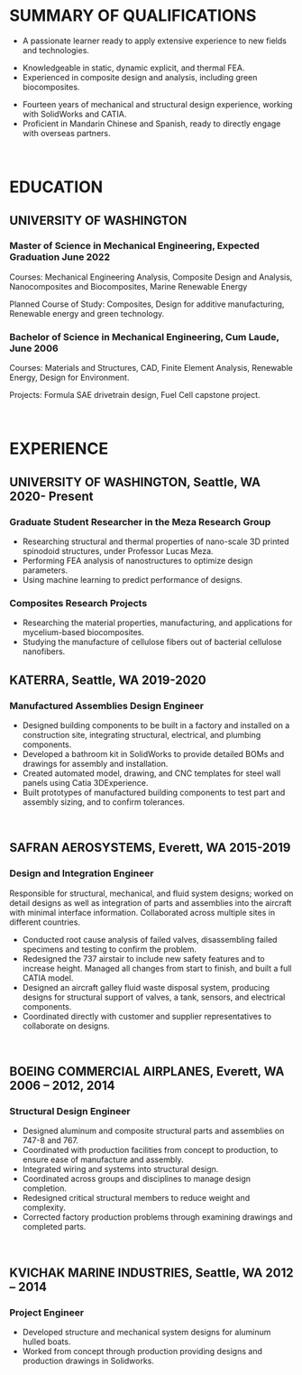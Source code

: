 <!--Notes
Include anything in experience that relates to the current direction as the top under each section
-->

# SUMMARY OF QUALIFICATIONS

<!--- Mechanical engineer with the heart of an inventor, a problem solver with the ability to design and build products. Experienced in bringing products from concept through production, with feedback from the customer and supplier throughout the process. -->
- A passionate learner ready to apply extensive experience to new fields and technologies.
<!-- Enthusiastic about green technology and renewable energy.***-->
- Knowledgeable in static, dynamic explicit, and thermal FEA.
- Experienced in composite design and analysis, including green biocomposites. <!--(match format with adjective at front)-->
<!-- Experienced in R&D through university lab research.-->
- Fourteen years of mechanical and structural design experience, working with SolidWorks and CATIA.
- Proficient in Mandarin Chinese and Spanish, ready to directly engage with overseas partners.

&nbsp;

# EDUCATION

## UNIVERSITY OF WASHINGTON

### Master of Science in Mechanical Engineering, Expected Graduation June 2022

Courses: Mechanical Engineering Analysis, Composite Design and Analysis, Nanocomposites and Biocomposites, Marine Renewable Energy

Planned Course of Study: Composites, Design for additive manufacturing, Renewable energy and green technology.

### Bachelor of Science in Mechanical Engineering, Cum Laude, June 2006

Courses: Materials and Structures, <!--Mechanical Systems Analysis, -->CAD, Finite Element Analysis, Renewable Energy, Design for Environment.

Projects: Formula SAE drivetrain design, Fuel Cell capstone project.

&nbsp;

<!-- shorter bullets
purpose of resume is to get an interview. I can explain everything in the interview.
Spend less time describing details of project, and more about what I know how to do
Don't use complete sentences
-->

# EXPERIENCE

## UNIVERSITY OF WASHINGTON, Seattle, WA **2020-  Present**

### Graduate Student Researcher in the Meza Research Group

- Researching structural and thermal properties of nano-scale 3D printed spinodoid structures, under Professor Lucas Meza.
- Performing FEA analysis of nanostructures to optimize design parameters.
- Using machine learning to predict performance of designs.

### Composites Research Projects

- Researching the material properties, manufacturing, and applications for mycelium-based biocomposites.
- Studying the manufacture of cellulose fibers out of bacterial cellulose nanofibers.

## KATERRA, Seattle, WA **2019-2020**

### Manufactured Assemblies Design Engineer

- Designed building components to be built in a factory and installed on a construction site, integrating structural, electrical, and plumbing components.
- Developed a bathroom kit in SolidWorks to provide detailed BOMs and drawings for assembly and installation.
- Created automated model, drawing, and CNC templates for steel wall panels using Catia 3DExperience.
- Built prototypes of manufactured building components to test part and assembly sizing, and to confirm tolerances.

&nbsp;

## SAFRAN AEROSYSTEMS, Everett, WA **2015-2019**

### Design and Integration Engineer

Responsible for structural, mechanical, and fluid system designs; worked on detail designs as well as integration of parts and assemblies into the aircraft with minimal interface information. Collaborated across multiple sites in different countries.

- Conducted root cause analysis of failed valves, disassembling failed specimens and testing to confirm the problem.
- Redesigned the 737 airstair to include new safety features and to increase height. Managed all changes from start to finish, and built a full CATIA model.
- Designed an aircraft galley fluid waste disposal system, producing designs for structural support of valves, a tank, sensors, and electrical components.
- Coordinated directly with customer and supplier representatives to collaborate on designs.

&nbsp;

## BOEING COMMERCIAL AIRPLANES, Everett, WA **2006 – 2012, 2014**

### Structural Design Engineer

- Designed aluminum and composite structural parts and assemblies on 747-8 and 767.
- Coordinated with production facilities from concept to production, to ensure ease of manufacture and assembly.
- Integrated wiring and systems into structural design.
- Coordinated across groups and disciplines to manage design completion.
- Redesigned critical structural members to reduce weight and complexity.
- Corrected factory production problems through examining drawings and completed parts.

&nbsp;

## KVICHAK MARINE INDUSTRIES, Seattle, WA **2012 – 2014**

### Project Engineer

- Developed structure and mechanical system designs for aluminum hulled boats.
- Worked from concept through production providing designs and production drawings in Solidworks.

&nbsp;
<!-- consider moving these to the top
# OTHER ACTIVITIES & SKILLS

- Experienced in SolidWorks (Certified SolidWorks Professional), CATIA V5, and AutoCAD.
- Design of sheet metal, extruded, machined plate, and composite parts, small and large assemblies. 3D and 2D assembly and detail part definition. Understanding of reasonable tolerances, and how to apply GD&T.

&nbsp;
-->
